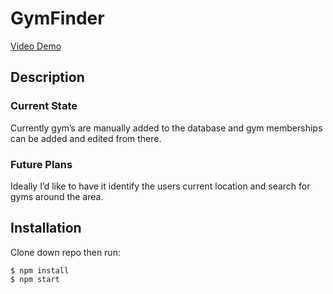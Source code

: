 # GymFinder
[Video Demo](https://www.youtube.com/watch?v=t0cUdAfFrwc)

## Description
### Current State
Currently gym’s are manually added to the database and gym memberships can be added and edited from there. 
### Future Plans
Ideally I’d like to have it identify the users current location and search for gyms around the area.

## Installation
Clone down repo then run:
```
$ npm install
$ npm start
```

